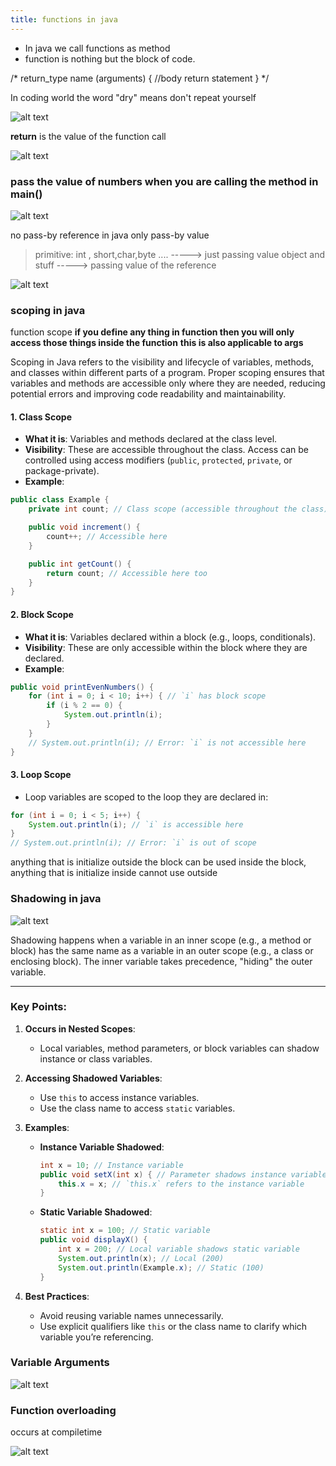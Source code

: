 ```yaml
---
title: functions in java
---
```


- In java we call functions as method
- function is nothing but the block of code. 



/*
return_type name (arguments) {
	//body
	return statement
}
*/



In coding world the word "dry" means don't repeat yourself

![alt text](/images/Pastedimage20241118150649.png)

**return** is the value of the function call  

![alt text](/images/Pastedimage20241118150856.png)





### pass the value of numbers when you are calling the method in main()

![alt text](/images/Pastedimage20241118154907.png)


no pass-by reference in java only pass-by value

> primitive: int , short,char,byte ....  -----> just passing value
   object and stuff -----> passing value of the reference

![alt text](/images/Pastedimage20241118175747.png)



### scoping in java

function scope
**if you define any thing in function then you will only access those things inside the function**
**this is also applicable to args**

Scoping in Java refers to the visibility and lifecycle of variables, methods, and classes within different parts of a program. Proper scoping ensures that variables and methods are accessible only where they are needed, reducing potential errors and improving code readability and maintainability.


#### **1. Class Scope**

- **What it is**: Variables and methods declared at the class level.
- **Visibility**: These are accessible throughout the class. Access can be controlled using access modifiers (`public`, `protected`, `private`, or package-private).
- **Example**:

```java
public class Example {
    private int count; // Class scope (accessible throughout the class)

    public void increment() {
        count++; // Accessible here
    }

    public int getCount() {
        return count; // Accessible here too
    }
}

```



#### **2. Block Scope**

- **What it is**: Variables declared within a block (e.g., loops, conditionals).
- **Visibility**: These are only accessible within the block where they are declared.
- **Example**:

```java
public void printEvenNumbers() {
    for (int i = 0; i < 10; i++) { // `i` has block scope
        if (i % 2 == 0) {
            System.out.println(i);
        }
    }
    // System.out.println(i); // Error: `i` is not accessible here
}

```
#### **3. Loop Scope**

- Loop variables are scoped to the loop they are declared in:
```java
for (int i = 0; i < 5; i++) {
    System.out.println(i); // `i` is accessible here
}
// System.out.println(i); // Error: `i` is out of scope

```



anything that is initialize outside the block can be used inside the block, anything that is initialize inside cannot use outside


### Shadowing in java

![alt text](/images/Pastedimage20241118183209.png)

Shadowing happens when a variable in an inner scope (e.g., a method or block) has the same name as a variable in an outer scope (e.g., a class or enclosing block). The inner variable takes precedence, "hiding" the outer variable.

---

### **Key Points:**
1. **Occurs in Nested Scopes**:
   - Local variables, method parameters, or block variables can shadow instance or class variables.

2. **Accessing Shadowed Variables**:
   - Use `this` to access instance variables.
   - Use the class name to access `static` variables.

3. **Examples**:
   - **Instance Variable Shadowed**:
     ```java
     int x = 10; // Instance variable
     public void setX(int x) { // Parameter shadows instance variable
         this.x = x; // `this.x` refers to the instance variable
     }
     ```
   - **Static Variable Shadowed**:
     ```java
     static int x = 100; // Static variable
     public void displayX() {
         int x = 200; // Local variable shadows static variable
         System.out.println(x); // Local (200)
         System.out.println(Example.x); // Static (100)
     }
     ```

4. **Best Practices**:
   - Avoid reusing variable names unnecessarily.
   - Use explicit qualifiers like `this` or the class name to clarify which variable you’re referencing.


### Variable Arguments 

![alt text](/images/Pastedimage20241118183745.png)



### Function overloading

occurs at compiletime

![alt text](/images/Pastedimage20241118184020.png)
 














